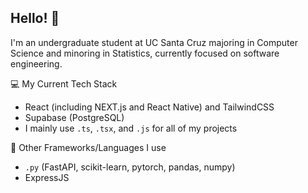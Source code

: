 ## Hello! 👋

I'm an undergraduate student at UC Santa Cruz majoring in Computer Science and minoring in Statistics, currently focused on software engineering.

💻 My Current Tech Stack

- React (including NEXT.js and React Native) and TailwindCSS
- Supabase (PostgreSQL)
- I mainly use `.ts`, `.tsx`, and `.js` for all of my projects

🧰 Other Frameworks/Languages I use

- `.py` (FastAPI, scikit-learn, pytorch, pandas, numpy)
- ExpressJS


<!--
**vinngo/vinngo** is a ✨ _special_ ✨ repository because its `README.md` (this file) appears on your GitHub profile.

Here are some ideas to get you started:

- 🔭 I’m currently working on ...
- 🌱 I’m currently learning ...
- 👯 I’m looking to collaborate on ...
- 🤔 I’m looking for help with ...
- 💬 Ask me about ...
- 📫 How to reach me: ...
- 😄 Pronouns: ...
- ⚡ Fun fact: ...
-->
